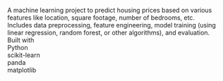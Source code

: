 A machine learning project to predict housing prices based on various features like location, square footage, number of bedrooms, etc. 
<br>
Includes data preprocessing, feature engineering, model training (using linear regression, random forest, or other algorithms), and evaluation.
<br>
Built with 
<br> Python <br> scikit-learn <br> panda <br> matplotlib <br>
